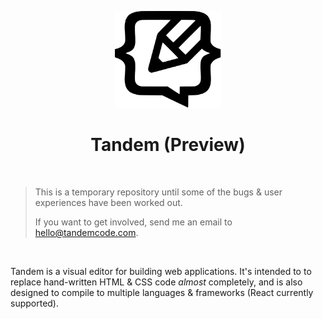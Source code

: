 <p align="center">
  <img src="assets/logo.svg" width="170px">
  <h1 align="center">Tandem (Preview)</h1>
</p>

<br />

> This is a temporary repository until some of the bugs & user experiences have been worked out. 
>
> If you want to get involved, send me an email to [hello@tandemcode.com](mailto:hello@tandemcode.com).

<br />

Tandem is a visual editor for building web applications. It's intended to to replace hand-written HTML & CSS code _almost_ completely, and is also designed to compile to multiple languages & frameworks (React currently supported).
